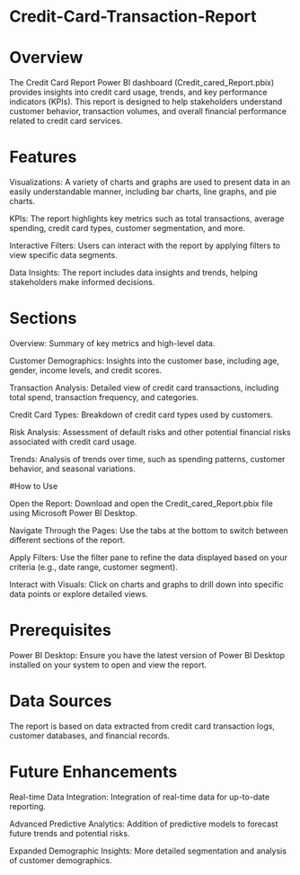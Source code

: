 # Credit-Card-Transaction-Report


# Overview
The Credit Card Report Power BI dashboard (Credit_cared_Report.pbix) provides insights into credit card usage, trends, and key performance indicators (KPIs). This report is designed to help stakeholders understand customer behavior, transaction volumes, and overall financial performance related to credit card services.

# Features
 Visualizations: A variety of charts and graphs are used to present data in an easily understandable manner, including bar charts, line graphs, and pie charts.

KPIs: The report highlights key metrics such as total transactions, average spending, credit card types, customer segmentation, and more.

Interactive Filters: Users can interact with the report by applying filters to view specific data segments.

Data Insights: The report includes data insights and trends, helping stakeholders make informed decisions.
# Sections

Overview: Summary of key metrics and high-level data.

Customer Demographics: Insights into the customer base, including age, gender, income levels, and credit scores.

Transaction Analysis: Detailed view of credit card transactions, including total spend, transaction frequency, and categories.

Credit Card Types: Breakdown of credit card types used by customers.

Risk Analysis: Assessment of default risks and other potential financial risks associated with credit card usage.

Trends: Analysis of trends over time, such as spending patterns, customer behavior, and seasonal variations.

#How to Use

Open the Report: Download and open the Credit_cared_Report.pbix file using Microsoft Power BI Desktop.

Navigate Through the Pages: Use the tabs at the bottom to switch between different sections of the report.

Apply Filters: Use the filter pane to refine the data displayed based on your criteria (e.g., date range, customer segment).

Interact with Visuals: Click on charts and graphs to drill down into specific data points or explore detailed views.

# Prerequisites

Power BI Desktop: Ensure you have the latest version of Power BI Desktop installed on your system to open and view the report.

# Data Sources

The report is based on data extracted from credit card transaction logs, customer databases, and financial records.

# Future Enhancements

Real-time Data Integration: Integration of real-time data for up-to-date reporting.

Advanced Predictive Analytics: Addition of predictive models to forecast future trends and potential risks.

Expanded Demographic Insights: More detailed segmentation and analysis of customer demographics.




